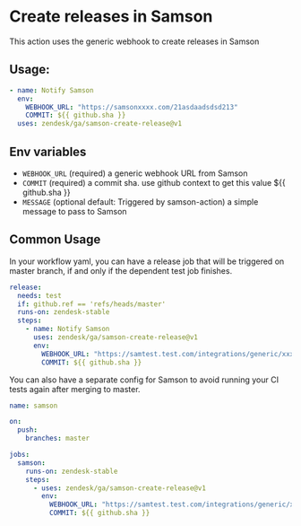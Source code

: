 # Create releases in Samson

This action uses the generic webhook to create releases in Samson

## Usage:
```yaml
- name: Notify Samson
  env:
    WEBHOOK_URL: "https://samsonxxxx.com/21asdaadsdsd213"
    COMMIT: ${{ github.sha }}
  uses: zendesk/ga/samson-create-release@v1
```
## Env variables
- `WEBHOOK_URL` (required) a generic webhook URL from Samson
- `COMMIT` (required) a commit sha. use github context to get this value ${{ github.sha }} 
- `MESSAGE` (optional default: Triggered by samson-action) a simple message to pass to Samson

## Common Usage
In your workflow yaml, you can have a release job that will be triggered on master branch, if and only if the dependent test job finishes.
``` yaml
release:
  needs: test
  if: github.ref == 'refs/heads/master'
  runs-on: zendesk-stable
  steps:
    - name: Notify Samson
      uses: zendesk/ga/samson-create-release@v1
      env:
        WEBHOOK_URL: "https://samtest.test.com/integrations/generic/xxxxxxx" # Please use a valid Samson URL
        COMMIT: ${{ github.sha }}
```
You can also have a separate config for Samson to avoid running your CI tests again after merging to master.
```yaml
name: samson

on:
  push:
    branches: master

jobs:
  samson:
    runs-on: zendesk-stable
    steps:
      - uses: zendesk/ga/samson-create-release@v1
        env:
          WEBHOOK_URL: "https://samtest.test.com/integrations/generic/xxxxxxx" # Please use a valid Samson URL
          COMMIT: ${{ github.sha }}

```
